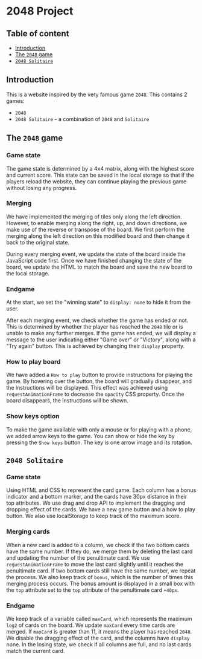 # 2048 Project

## Table of content

- [Introduction](#introduction)
- [The `2048` game](#first-game)
- [`2048 Solitaire`](#second-game)

## Introduction <a name="introduction"></a>

This is a website inspired by the very famous game `2048`. This contains 2 games:
- `2048 `
- `2048 Solitaire` - a combination of `2048` and `Solitaire`

## The `2048` game <a name="first-game"></a>

### Game state

The game state is determined by a 4x4 matrix, along with the highest score and current score. This state can be saved in the local storage so that if the players reload the website, they can continue playing the previous game without losing any progress.

### Merging

We have implemented the merging of tiles only along the left direction. However, to enable merging along the right, up, and down directions, we make use of the reverse or transpose of the board. We first perform the merging along the left direction on this modified board and then change it back to the original state.

During every merging event, we update the state of the board inside the JavaScript code first. Once we have finished changing the state of the board, we update the HTML to match the board and save the new board to the local storage.

### Endgame

At the start, we set the "winning state" to `display: none` to hide it from the user.

After each merging event, we check whether the game has ended or not. This is determined by whether the player has reached the `2048` tile or is unable to make any further merges. If the game has ended, we will display a message to the user indicating either "Game over" or "Victory", along with a "Try again" button. This is achieved by changing their `display` property.

### How to play board

We have added a `How to play` button to provide instructions for playing the game. By hovering over the button, the board will gradually disappear, and the instructions will be displayed. This effect was achieved using `requestAnimationFrame` to decrease the `opacity` CSS property. Once the board disappears, the instructions will be shown.

### Show keys option

To make the game available with only a mouse or for playing with a phone, we added arrow keys to the game. You can show or hide the key by pressing the `Show keys` button. The key is one arrow image and its rotation.

## `2048 Solitaire` <a name="second-game"></a>

### Game state

Using HTML and CSS to represent the card game. Each column has a bonus indicator and a bottom marker, and the cards have 30px distance in their top attributes. We use drag and drop API to implement the dragging and dropping effect of the cards. We have a new game button and a how to play button. We also use localStorage to keep track of the maximum score.

### Merging cards

When a new card is added to a column, we check if the two bottom cards have the same number. If they do, we merge them by deleting the last card and updating the number of the penultimate card. We use `requestAnimationFrame` to move the last card slightly until it reaches the penultimate card. If two bottom cards still have the same number, we repeat the process. We also keep track of `bonus`, which is the number of times this merging process occurs. The bonus amount is displayed in a small box with the `top` attribute set to the `top` attribute of the penultimate card `+40px`.

### Endgame

We keep track of a variable called `maxCard`, which represents the maximum `log2` of cards on the board. We update `maxCard` every time cards are merged. If `maxCard` is greater than 11, it means the player has reached `2048`. We disable the dragging effect of the card, and the columns have `display` none. In the losing state, we check if all columns are full, and no last cards match the current card.

